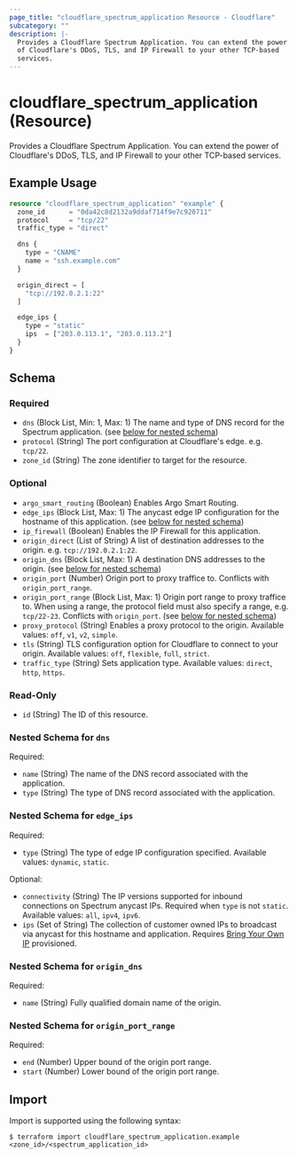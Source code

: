 ```yaml
---
page_title: "cloudflare_spectrum_application Resource - Cloudflare"
subcategory: ""
description: |-
  Provides a Cloudflare Spectrum Application. You can extend the power
  of Cloudflare's DDoS, TLS, and IP Firewall to your other TCP-based
  services.
---
```


# cloudflare_spectrum_application (Resource)

Provides a Cloudflare Spectrum Application. You can extend the power
of Cloudflare's DDoS, TLS, and IP Firewall to your other TCP-based
services.

## Example Usage

```terraform
resource "cloudflare_spectrum_application" "example" {
  zone_id      = "0da42c8d2132a9ddaf714f9e7c920711"
  protocol     = "tcp/22"
  traffic_type = "direct"

  dns {
    type = "CNAME"
    name = "ssh.example.com"
  }

  origin_direct = [
    "tcp://192.0.2.1:22"
  ]

  edge_ips {
    type = "static"
    ips  = ["203.0.113.1", "203.0.113.2"]
  }
}
```
<!-- schema generated by tfplugindocs -->
## Schema

### Required

- `dns` (Block List, Min: 1, Max: 1) The name and type of DNS record for the Spectrum application. (see [below for nested schema](#nestedblock--dns))
- `protocol` (String) The port configuration at Cloudflare's edge. e.g. `tcp/22`.
- `zone_id` (String) The zone identifier to target for the resource.

### Optional

- `argo_smart_routing` (Boolean) Enables Argo Smart Routing.
- `edge_ips` (Block List, Max: 1) The anycast edge IP configuration for the hostname of this application. (see [below for nested schema](#nestedblock--edge_ips))
- `ip_firewall` (Boolean) Enables the IP Firewall for this application.
- `origin_direct` (List of String) A list of destination addresses to the origin. e.g. `tcp://192.0.2.1:22`.
- `origin_dns` (Block List, Max: 1) A destination DNS addresses to the origin. (see [below for nested schema](#nestedblock--origin_dns))
- `origin_port` (Number) Origin port to proxy traffice to. Conflicts with `origin_port_range`.
- `origin_port_range` (Block List, Max: 1) Origin port range to proxy traffice to. When using a range, the protocol field must also specify a range, e.g. `tcp/22-23`. Conflicts with `origin_port`. (see [below for nested schema](#nestedblock--origin_port_range))
- `proxy_protocol` (String) Enables a proxy protocol to the origin. Available values: `off`, `v1`, `v2`, `simple`.
- `tls` (String) TLS configuration option for Cloudflare to connect to your origin. Available values: `off`, `flexible`, `full`, `strict`.
- `traffic_type` (String) Sets application type. Available values: `direct`, `http`, `https`.

### Read-Only

- `id` (String) The ID of this resource.

<a id="nestedblock--dns"></a>
### Nested Schema for `dns`

Required:

- `name` (String) The name of the DNS record associated with the application.
- `type` (String) The type of DNS record associated with the application.


<a id="nestedblock--edge_ips"></a>
### Nested Schema for `edge_ips`

Required:

- `type` (String) The type of edge IP configuration specified. Available values: `dynamic`, `static`.

Optional:

- `connectivity` (String) The IP versions supported for inbound connections on Spectrum anycast IPs. Required when `type` is not `static`. Available values: `all`, `ipv4`, `ipv6`.
- `ips` (Set of String) The collection of customer owned IPs to broadcast via anycast for this hostname and application. Requires [Bring Your Own IP](https://developers.cloudflare.com/spectrum/getting-started/byoip/) provisioned.


<a id="nestedblock--origin_dns"></a>
### Nested Schema for `origin_dns`

Required:

- `name` (String) Fully qualified domain name of the origin.


<a id="nestedblock--origin_port_range"></a>
### Nested Schema for `origin_port_range`

Required:

- `end` (Number) Upper bound of the origin port range.
- `start` (Number) Lower bound of the origin port range.

## Import

Import is supported using the following syntax:

```shell
$ terraform import cloudflare_spectrum_application.example <zone_id>/<spectrum_application_id>
```
